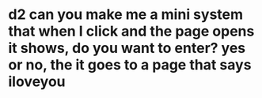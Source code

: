 # d2 can you make me a mini system that when I click and the page opens it shows, do you want to enter? yes or no, the it goes to a page that says iloveyou
